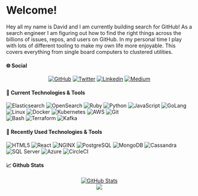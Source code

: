 # Welcome!

Hey all my name is David and I am currently building search for GitHub! As a search engineer I am figuring out how to find the right things across the billions of issues, repos, and users on GitHub. In my personal time I play with lots of different tooling to make my own life more enjoyable. This covers everything from single board computers to clustered utilities. 

#### &#127760; Social
<p align="center">
  <a href=https://github.com/dtaivpp><img alt="GitHub" src="https://img.shields.io/github/followers/dtaivpp?label=follow&style=social"></a> 
  <a href="https://twitter.com/dtaivpp"><img alt="Twitter" src="https://img.shields.io/twitter/follow/dtaivpp?style=social"></a>  
  <a href="https://www.linkedin.com/in/david-tippett/"><img alt="Linkedin" src="https://img.shields.io/badge/Linkedin-%230077B5.svg?style=flat-square&logo=Linkedin&logoColor=white&link=https://www.linkedin.com/in/david-tippett/"></a> 
  <a href="https://blog.tippybits.com"><img alt="Medium" src="https://img.shields.io/badge/Medium-12100E?style=flat-square&logo=medium&logoColor=white&link=https://blog.tippybits.com"></a>
</p>

#### &#128295; Current Technologies & Tools
![Elasticsearch](https://img.shields.io/badge/Tools-Elasticsearch-informational?style=flat&logo=elasticsearch&logoColor=white&color=2bbc8a) 
![OpenSearch](https://img.shields.io/badge/Tools-OpenSearch-informational?style=flat&logo=opensearch&logoColor=white&color=2bbc8a)
![Ruby](https://img.shields.io/badge/Code-Ruby-informational?style=flat&logo=ruby&logoColor=white&color=2bbc8a) 
![Python](https://img.shields.io/badge/Code-Python-informational?style=flat&logo=python&logoColor=white&color=2bbc8a) 
![JavaScript](https://img.shields.io/badge/Code-JavaScript-informational?style=flat&logo=javascript&logoColor=white&color=2bbc8a) 
![GoLang](https://img.shields.io/badge/Code-GoLang-informational?style=flat&logo=go&logoColor=white&color=2bbc8a) 
![Linux](https://img.shields.io/badge/OS-Linux-informational?style=flat&logo=linux&logoColor=white&color=2bbc8a) 
![Docker](https://img.shields.io/badge/Tools-Docker-informational?style=flat&logo=docker&logoColor=white&color=2bbc8a) 
![Kubernetes](https://img.shields.io/badge/Tools-Kubernetes-informational?style=flat&logo=kubernetes&logoColor=white&color=2bbc8a) 
![AWS](https://img.shields.io/badge/Cloud-AWS-informational?style=flat&logo=amazon&logoColor=white&color=2bbc8a) 
![Git](https://img.shields.io/badge/Tools-Git-informational?style=flat&logo=git&logoColor=white&color=2bbc8a)   
![Bash](https://img.shields.io/badge/Shell-Bash-informational?style=flat&logo=gnu-bash&logoColor=white&color=2bbc8a) 
![Terraform](https://img.shields.io/badge/Tools-Terraform-informational?style=flat&logo=terraform&logoColor=white&color=2bbc8a)
![Kafka](https://img.shields.io/badge/Tools-Kafka-informational?style=flat&logo=apache-kafka&logoColor=white&color=2bbc8a) 

#### &#128295; Recently Used Technologies & Tools

![HTML5](https://img.shields.io/badge/-HTML5-%23E44D27?style=flat&logo=html5&logoColor=white&color=2bbc8a) 
![React](https://img.shields.io/badge/Code-React-informational?style=flat&logo=react&logoColor=white&color=2bbc8a) 
![NGINX](https://img.shields.io/badge/Tools-NGINX-informational?style=flat&logo=nginx&logoColor=white&color=2bbc8a)
![PostgreSQL](https://img.shields.io/badge/Tools-PostgreSQL-informational?style=flat&logo=postgresql&logoColor=white&color=2bbc8a) 
![MongoDB](https://img.shields.io/badge/Tools-MongoDB-informational?style=flat&logo=mongodb&logoColor=white&color=2bbc8a) 
![Cassandra](https://img.shields.io/badge/Tools-Cassandra-informational?style=flat&logo=apache-cassandra&logoColor=white&color=2bbc8a)
![SQL Server](https://img.shields.io/badge/Tools-SQL%20Server-informational?style=flat&logo=microsoft%20sql%20server&logoColor=white&color=2bbc8a)
![Azure](https://img.shields.io/badge/Cloud-Azure-informational?style=flat&logo=azure-devops&logoColor=white&color=2bbc8a) 
![CircleCI](https://img.shields.io/badge/DevOps-CircleCI-informational?style=flat&logo=circleci&logoColor=white&color=2bbc8a)

#### &#x1f4c8; Github Stats

<p align="center">
<a href="https://github.com/dtaivpp">
  <img src="https://github-readme-stats.vercel.app/api?username=dtaivpp" alt="GitHub Stats" />
</a>
<br>
<a href="https://github.com/dtaivpp">
  <img src="https://github-readme-stats.vercel.app/api/top-langs/?username=dtaivpp" />
</a>
 </p>
<!-- Will use this format to link my top repos. 
<a href="https://github.com/techgaun/github-dorks">
  <img align="center" src="https://github-readme-stats.vercel.app/api/pin/?username=techgaun&repo=github-dorks&title_color=ffffff&text_color=c9cacc&icon_color=2bbc8a&bg_color=1d1f21" />
</a>
<a href="https://github.com/techgaun/active-forks">
  <img align="center" src="https://github-readme-stats.vercel.app/api/pin/?username=techgaun&repo=active-forks&title_color=ffffff&text_color=c9cacc&icon_color=2bbc8a&bg_color=1d1f21" />
</a>&nbsp;
-->


<!--
**dtaivpp/dtaivpp** is a ✨ _special_ ✨ repository because its `README.md` (this file) appears on your GitHub profile.

Here are some ideas to get you started:

- 🔭 I’m currently working on ...
- 🌱 I’m currently learning ...
- 👯 I’m looking to collaborate on ...
- 🤔 I’m looking for help with ...
- 💬 Ask me about ...
- 📫 How to reach me: ...
- 😄 Pronouns: ...
- ⚡ Fun fact: ...
-->
